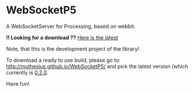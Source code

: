 WebSocketP5
===========

A WebSocketServer for Processing, based on webbit.

**!! Looking for a download ??**  [Here is the latest][latest_download]

Note, that this is the development project of the library!

To download a ready to use build, please go to: http://muthesius.github.io/WebSocketP5/ and pick the latest version (which currently is [0.2.0][latest_download].


Have fun!


[latest_download]: http://muthesius.github.io/WebSocketP5/websocketP5-0.2.0